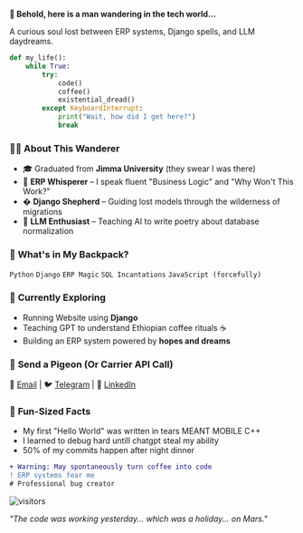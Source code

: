 **🌟 Behold, here is a man wandering in the tech world...**  

A curious soul lost between ERP systems, Django spells, and LLM daydreams.  

```python
def my_life():
    while True:
        try:
            code()
            coffee()
            existential_dread()
        except KeyboardInterrupt:
            print("Wait, how did I get here?")
            break
```

### 🧙‍♂️ **About This Wanderer**  
- 🎓 Graduated from **Jimma University** (they swear I was there)  
- 💼 **ERP Whisperer** – I speak fluent "Business Logic" and "Why Won't This Work?"  
- � **Django Shepherd** – Guiding lost models through the wilderness of migrations  
- 🔮 **LLM Enthusiast** – Teaching AI to write poetry about database normalization  

### 🎒 **What's in My Backpack?**  
`Python` `Django` `ERP Magic` `SQL Incantations` `JavaScript (forcefully)`  

### 🌱 **Currently Exploring**  
- Running Website using **Django** 
- Teaching GPT to understand Ethiopian coffee rituals ☕  
- Building an ERP system powered by **hopes and dreams**  

### 📮 **Send a Pigeon (Or Carrier API Call)**  
📧 [Email](mailto:benyohanan212@gmail.com) | 🐦 [Telegram](t.me/benyohanan) | 👔 [LinkedIn](www.linkedin.com/in/abelyo252)  

### 🍪 **Fun-Sized Facts**  
- My first "Hello World" was written in tears MEANT MOBILE C++
- I learned to debug hard untill chatgpt steal my ability
- 50% of my commits happen after night dinner  

```diff
+ Warning: May spontaneously turn coffee into code
! ERP systems fear me
# Professional bug creator
```

![visitors](https://visitor-badge.glitch.me/badge?page_id=jwenjian.visitor-badge)  

*"The code was working yesterday... which was a holiday... on Mars."*
